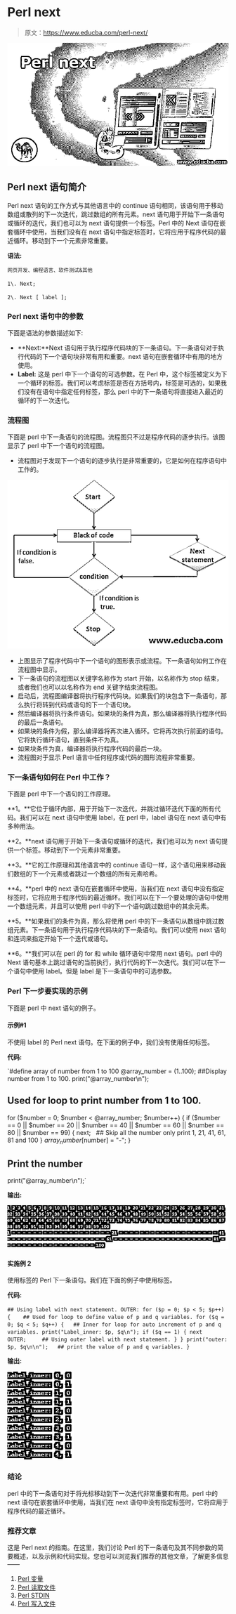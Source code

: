 # Perl next

> 原文：<https://www.educba.com/perl-next/>

![Perl next](img/60ea73885dead91bcbb6a84776b1ffbc.png "Perl next")



## Perl next 语句简介

Perl next 语句的工作方式与其他语言中的 continue 语句相同，该语句用于移动数组或散列的下一次迭代，跳过数组的所有元素。next 语句用于开始下一条语句或循环的迭代，我们也可以为 next 语句提供一个标签。Perl 中的 Next 语句在嵌套循环中使用，当我们没有在 next 语句中指定标签时，它将应用于程序代码的最近循环。移动到下一个元素非常重要。

**语法:**

<small>网页开发、编程语言、软件测试&其他</small>

`1\. Next;`

`2\. Next [ label ];`

### Perl next 语句中的参数

下面是语法的参数描述如下:

*   **Next:**Next 语句用于执行程序代码块的下一条语句。下一条语句对于执行代码的下一个语句块非常有用和重要。next 语句在嵌套循环中有用的地方使用。
*   **Label:** 这是 perl 中下一个语句的可选参数。在 Perl 中，这个标签被定义为下一个循环的标签。我们可以考虑标签是否在方括号内，标签是可选的，如果我们没有在语句中指定任何标签，那么 perl 中的下一条语句将直接进入最近的循环的下一次迭代。

### 流程图

下面是 perl 中下一条语句的流程图。流程图只不过是程序代码的逐步执行。该图显示了 perl 中下一个语句的流程图。

*   流程图对于发现下一个语句的逐步执行是非常重要的，它是如何在程序语句中工作的。

![Perl next](img/cd34191d83a35bf788bac473e57299a3.png)



*   上图显示了程序代码中下一个语句的图形表示或流程。下一条语句如何工作在流程图中显示。
*   下一条语句的流程图以关键字名称作为 start 开始，以名称作为 stop 结束，或者我们也可以以名称作为 end 关键字结束流程图。
*   启动后，流程图编译器将执行程序代码块。如果我们的块包含下一条语句，那么执行将转到代码或语句的下一个语句块。
*   然后编译器将执行条件语句。如果块的条件为真，那么编译器将执行程序代码的最后一条语句。
*   如果块的条件为假，那么编译器将再次进入循环。它将再次执行前面的语句。它将执行循环语句，直到条件不为真。
*   如果块条件为真，编译器将执行程序代码的最后一块。
*   流程图对于显示 Perl 语言中任何程序或代码的图形流程非常重要。

### 下一条语句如何在 Perl 中工作？

下面是 perl 中下一个语句的工作原理。

**1。**它位于循环内部，用于开始下一次迭代，并跳过循环迭代下面的所有代码。我们可以在 next 语句中使用 label，在 perl 中，label 语句在 next 语句中有多种用法。

**2。**next 语句用于开始下一条语句或循环的迭代，我们也可以为 next 语句提供一个标签。移动到下一个元素非常重要。

**3。**它的工作原理和其他语言中的 continue 语句一样，这个语句用来移动我们数组的下一个元素或者跳过一个数组的所有元素哈希。

**4。**perl 中的 next 语句在嵌套循环中使用，当我们在 next 语句中没有指定标签时，它将应用于程序代码的最近循环。我们可以在下一个要处理的语句中使用一个数组元素，并且可以使用 perl 中的下一个语句跳过数组中的其余元素。

**5。**如果我们的条件为真，那么将使用 perl 中的下一条语句从数组中跳过数组元素。下一条语句用于执行程序代码块的下一条语句。我们可以使用 next 语句和连词来指定开始下一个迭代或语句。

**6。**我们可以在 perl 的 for 和 while 循环语句中常用 next 语句。perl 中的 Next 语句基本上跳过语句的当前执行，执行代码的下一次迭代。我们可以在下一个语句中使用 label。但是 label 是下一条语句中的可选参数。

### Perl 下一步要实现的示例

下面是 perl 中 next 语句的例子。

#### 示例#1

不使用 label 的 Perl next 语句。在下面的例子中，我们没有使用任何标签。

**代码:**

`#define array of number from 1 to 100
@array_number = (1..100);
##Display number from 1 to 100.
print("@array_number\n");
## Used for loop to print number from 1 to 100.
for ($number = 0; $number < @array_number; $number++) {
if ($number == 0 || $number == 20 || $number == 40 || $number == 60 || $number == 80 || $number == 99) {
next;   ## Skip all the number only print 1, 21, 41, 61, 81 and 100
}
$array_number[$number] = "-";
}
## Print the number
print("@array_number\n");`

**输出:**

![Perl next example 2](img/bd0965fea03342fdc9e8df7fd2f12ec8.png)



#### 实施例 2

使用标签的 Perl 下一条语句。我们在下面的例子中使用标签。

**代码:**

`## Using label with next statement.
OUTER: for ($p = 0; $p < 5; $p++) {    ## Used for loop to define value of p and q variables.
for ($q = 0; $q < 5; $q++) {   ## Inner for loop for auto increment of p and q variables.
print("Label_inner: $p, $q\n");
if ($q == 1) {
next OUTER;     ## Using outer label with next statement.
}
}
print("outer: $p, $q\n\n");   ## print the value of p and q variables.
}`

**输出:**

![Using label example 3](img/3a146dc58cacd112c64a136514fec3eb.png)



### 结论

perl 中的下一条语句对于将光标移动到下一次迭代非常重要和有用。perl 中的 next 语句在嵌套循环中使用，当我们在 next 语句中没有指定标签时，它将应用于程序代码的最近循环。

### 推荐文章

这是 Perl next 的指南。在这里，我们讨论 Perl 的下一条语句及其不同参数的简要概述，以及示例和代码实现。您也可以浏览我们推荐的其他文章，了解更多信息——

1.  [Perl 变量](https://www.educba.com/perl-variables/)
2.  [Perl 读取文件](https://www.educba.com/perl-read-file/)
3.  [Perl STDIN](https://www.educba.com/perl-stdin/)
4.  [Perl 写入文件](https://www.educba.com/perl-write-to-file/)





